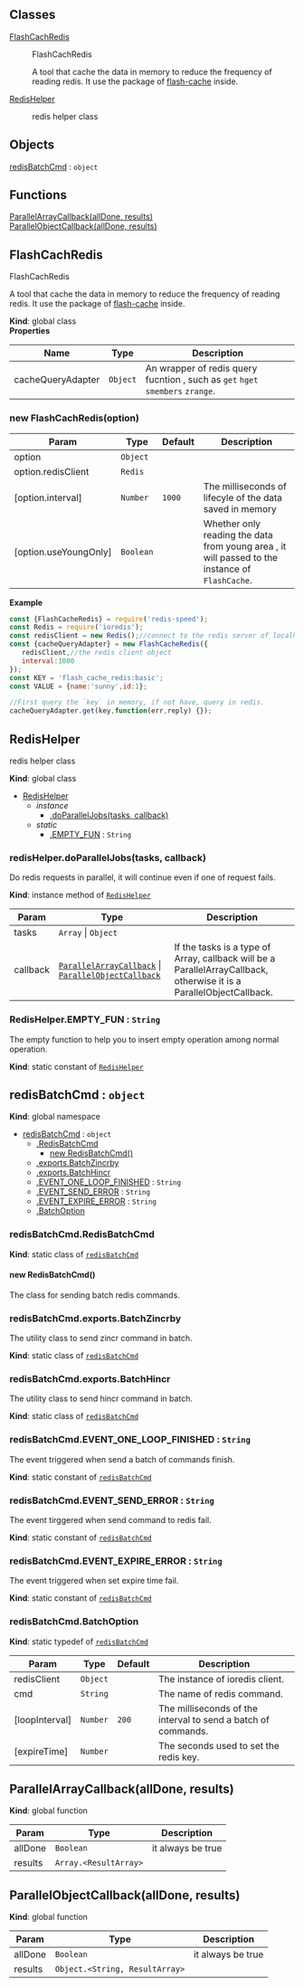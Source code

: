 ## Classes

<dl>
<dt><a href="#FlashCachRedis">FlashCachRedis</a></dt>
<dd><p>FlashCachRedis</p>
<p>A tool that cache the data in memory to reduce the frequency of reading redis. It use the package of <a href="https://www.npmjs.com/package/flash-cache">flash-cache</a> inside.</p>
</dd>
<dt><a href="#RedisHelper">RedisHelper</a></dt>
<dd><p>redis helper class</p>
</dd>
</dl>

## Objects

<dl>
<dt><a href="#redisBatchCmd">redisBatchCmd</a> : <code>object</code></dt>
<dd></dd>
</dl>

## Functions

<dl>
<dt><a href="#ParallelArrayCallback">ParallelArrayCallback(allDone, results)</a></dt>
<dd></dd>
<dt><a href="#ParallelObjectCallback">ParallelObjectCallback(allDone, results)</a></dt>
<dd></dd>
</dl>

<a name="FlashCachRedis"></a>

## FlashCachRedis
FlashCachRedisA tool that cache the data in memory to reduce the frequency of reading redis. It use the package of [flash-cache](https://www.npmjs.com/package/flash-cache) inside.

**Kind**: global class  
**Properties**

| Name | Type | Description |
| --- | --- | --- |
| cacheQueryAdapter | <code>Object</code> | An wrapper of redis query fucntion , such as `get` `hget` `smembers` `zrange`. |

<a name="new_FlashCachRedis_new"></a>

### new FlashCachRedis(option)

| Param | Type | Default | Description |
| --- | --- | --- | --- |
| option | <code>Object</code> |  |  |
| option.redisClient | <code>Redis</code> |  |  |
| [option.interval] | <code>Number</code> | <code>1000</code> | The milliseconds of lifecyle of the data saved in memory |
| [option.useYoungOnly] | <code>Boolean</code> |  | Whether only reading the data from young area , it will passed to the instance of `FlashCache`. |

**Example**  
```javascriptconst {FlashCacheRedis} = require('redis-speed');const Redis = require('ioredis');const redisClient = new Redis();//connect to the redis server of localhost:6379const {cacheQueryAdapter} = new FlashCacheRedis({   redisClient,//the redis client object   interval:1000});const KEY = 'flash_cache_redis:basic';const VALUE = {name:'sunny',id:1};//First query the `key` in memory, if not have, query in redis. cacheQueryAdapter.get(key,function(err,reply) {});```
<a name="RedisHelper"></a>

## RedisHelper
redis helper class

**Kind**: global class  

* [RedisHelper](#RedisHelper)
    * _instance_
        * [.doParallelJobs(tasks, callback)](#RedisHelper+doParallelJobs)
    * _static_
        * [.EMPTY_FUN](#RedisHelper.EMPTY_FUN) : <code>String</code>

<a name="RedisHelper+doParallelJobs"></a>

### redisHelper.doParallelJobs(tasks, callback)
Do redis requests in parallel, it will continue even if one of request fails.

**Kind**: instance method of [<code>RedisHelper</code>](#RedisHelper)  

| Param | Type | Description |
| --- | --- | --- |
| tasks | <code>Array</code> \| <code>Object</code> |  |
| callback | [<code>ParallelArrayCallback</code>](#ParallelArrayCallback) \| [<code>ParallelObjectCallback</code>](#ParallelObjectCallback) | If the tasks is a type of Array, callback will be a ParallelArrayCallback, otherwise it is a ParallelObjectCallback. |

<a name="RedisHelper.EMPTY_FUN"></a>

### RedisHelper.EMPTY\_FUN : <code>String</code>
The empty function to help you to insert empty operation among normal operation.

**Kind**: static constant of [<code>RedisHelper</code>](#RedisHelper)  
<a name="redisBatchCmd"></a>

## redisBatchCmd : <code>object</code>
**Kind**: global namespace  

* [redisBatchCmd](#redisBatchCmd) : <code>object</code>
    * [.RedisBatchCmd](#redisBatchCmd.RedisBatchCmd)
        * [new RedisBatchCmd()](#new_redisBatchCmd.RedisBatchCmd_new)
    * [.exports.BatchZincrby](#redisBatchCmd.exports.BatchZincrby)
    * [.exports.BatchHincr](#redisBatchCmd.exports.BatchHincr)
    * [.EVENT_ONE_LOOP_FINISHED](#redisBatchCmd.EVENT_ONE_LOOP_FINISHED) : <code>String</code>
    * [.EVENT_SEND_ERROR](#redisBatchCmd.EVENT_SEND_ERROR) : <code>String</code>
    * [.EVENT_EXPIRE_ERROR](#redisBatchCmd.EVENT_EXPIRE_ERROR) : <code>String</code>
    * [.BatchOption](#redisBatchCmd.BatchOption)

<a name="redisBatchCmd.RedisBatchCmd"></a>

### redisBatchCmd.RedisBatchCmd
**Kind**: static class of [<code>redisBatchCmd</code>](#redisBatchCmd)  
<a name="new_redisBatchCmd.RedisBatchCmd_new"></a>

#### new RedisBatchCmd()
The class for sending batch redis commands.

<a name="redisBatchCmd.exports.BatchZincrby"></a>

### redisBatchCmd.exports.BatchZincrby
The utility class to send zincr command in batch.

**Kind**: static class of [<code>redisBatchCmd</code>](#redisBatchCmd)  
<a name="redisBatchCmd.exports.BatchHincr"></a>

### redisBatchCmd.exports.BatchHincr
The utility class to send hincr command in batch.

**Kind**: static class of [<code>redisBatchCmd</code>](#redisBatchCmd)  
<a name="redisBatchCmd.EVENT_ONE_LOOP_FINISHED"></a>

### redisBatchCmd.EVENT\_ONE\_LOOP\_FINISHED : <code>String</code>
The event triggered when send a batch of commands finish.

**Kind**: static constant of [<code>redisBatchCmd</code>](#redisBatchCmd)  
<a name="redisBatchCmd.EVENT_SEND_ERROR"></a>

### redisBatchCmd.EVENT\_SEND\_ERROR : <code>String</code>
The event tirggered when send command to redis fail.

**Kind**: static constant of [<code>redisBatchCmd</code>](#redisBatchCmd)  
<a name="redisBatchCmd.EVENT_EXPIRE_ERROR"></a>

### redisBatchCmd.EVENT\_EXPIRE\_ERROR : <code>String</code>
The event triggered when set expire time fail.

**Kind**: static constant of [<code>redisBatchCmd</code>](#redisBatchCmd)  
<a name="redisBatchCmd.BatchOption"></a>

### redisBatchCmd.BatchOption
**Kind**: static typedef of [<code>redisBatchCmd</code>](#redisBatchCmd)  

| Param | Type | Default | Description |
| --- | --- | --- | --- |
| redisClient | <code>Object</code> |  | The instance of ioredis client. |
| cmd | <code>String</code> |  | The name of redis command. |
| [loopInterval] | <code>Number</code> | <code>200</code> | The milliseconds of the interval to send a batch of commands. |
| [expireTime] | <code>Number</code> |  | The seconds used to set the redis key. |

<a name="ParallelArrayCallback"></a>

## ParallelArrayCallback(allDone, results)
**Kind**: global function  

| Param | Type | Description |
| --- | --- | --- |
| allDone | <code>Boolean</code> | it always be true |
| results | <code>Array.&lt;ResultArray&gt;</code> |  |

<a name="ParallelObjectCallback"></a>

## ParallelObjectCallback(allDone, results)
**Kind**: global function  

| Param | Type | Description |
| --- | --- | --- |
| allDone | <code>Boolean</code> | it always be true |
| results | <code>Object.&lt;String, ResultArray&gt;</code> |  |

